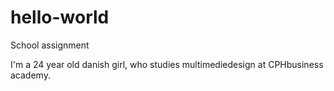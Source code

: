 # hello-world
School assignment

I'm a 24 year old danish girl, who studies multimediedesign at CPHbusiness academy.
